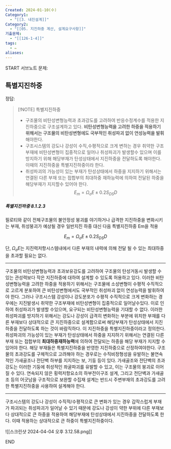 ```yaml
---
Created: 2024-01-10(수)
Category1:
  - "[[3. 내진설계]]"
Category2:
  - "[[05. 지진하중 계산, 설계요구사항]]"
기출문제:
  - "[[126-1-4]]"
tags:
  - ✏️
aliases:
---
```

START
서브노트
문제:  
## 특별지진하중 

정답: 


> [!NOTE] 특별지진하중
> - 구조물의 비탄성변형능력과 초과강도를 고려하여 반응수정계수를 적용한 지진하중으로 구조설계하고 있다.  **비탄성변형능력을 고려한 하중을 적용하기 위해서는 구조물의 비탄성변형에도 국부적인 취성파괴 없이 연성능력을 발휘**해야한다.
> - 구조시스템의 강도나 강성이 수직,수평적으로 크게 변하는 경우 취약한 구조부재에 비탄성변형이 집중적으로 일어나 취성파괴가 발생할수 있으며 이를 방지하기 위해 해당부재가 탄성상태에서 지진하중을 전달하도록 해야한다. 이때의 지진하중을 특별지진하중이라 한다.
> - 취성파괴의 가능성이 있는 부재가 탄성상태에서 하중을 지지하기 위해서는 연결된 다른 부재 또는 접합부의 최대하중 재하능력에 의하여 전달된 하중을 해당부재가 지지할수 있어야 한다.$$E_m= \Omega_oE\pm 0.2S_{DS}D$$

 

##### 특별지진하중 8.1.2.3

필로티와 같이 전체구조물의 불안정성 붕괴를 야기하거나 급격한 지진하중을 변화시키는 부재, 취성붕괴가 예상될 경우 일반지진 하중 대신 다음 특별지진하중 Em을 적용

$$
E_m= \Omega_oE\pm 0.2S_{DS}D
$$

단, $\Omega_oE$는 지진력저항시스템내에서 다른 부재의 내력에 의해 전달 될 수 있는 최대하중을 초과할 필요는 없다.

---

구조물의 비탄성변형능력과 초과보유강도를 고려하여 구조물의 탄성거동시 발생할 수 있는 관성력보다 작은 지진하중에 대하여 설계할 수 있도록 허용하고 있다. 이러한 비탄성변형능력을 고려한 하중을 적용하기 위해서는 구조물에 소성변형이 수평적 수직적으로 고르게 분포하여 큰 비탄성변형에서도 국부적인 취성파괴 없이 연성능력을 발휘하여야 한다. 그러나 구조시스템 강성이나 강도분포가 수평적 수직적으로 크게 변화하는 경우에는 지진발생시 취약한 구조부재에 비탄성변형이 집중적으로 일어날수있다. 이로 인하여 취성파괴가 발생할 수있으며, 요구되는 비탄성변형능력을 기대할 수 없다. 이러한 취성파괴를 방지하기 위해서는 강도나 강성이 급격히 변화하는 부분에 위치한 부재를 다른 부재보다 상대적으로 큰 지진하중으로 설계함으로써 해당부재가 탄성상태에서 지진하중을 전달하도록 하는 것이 바람직하다. 이 지진하중을 특별지진하중이라고 정의한다. 취성파괴의 가능성이 있는 부재가 탄성상태에서 하중을 지지하기 위해서는 연결된 다른 부재 또는 접합부의 **최대하중재하능력**에 의하여 전달되는 하중을 해당 부재가 지지할 수 있어야 한다. 해당 부재들은 특별지진하중을 반영한 지진하중으로 산정하여야한다. 
구조물의 초과강도를 구체적으로 고려해야 하는 경우로는 수직비정형성을 유발하는 불연속적인 가새골조나 전단벽 하부를 지지하는 보, 기둥 등이 있다. 가새골조와 전단벽의 초과강도는 이러한 기둥에 취성적인 좌굴파괴를 유발할 수 있고, 이는 구조물의 붕괴로 이어질 수 있다. 연속되지 않은 횡력저항요소의 하부전이구조 설계, 그리고 전단벽과 가새골조 등의 어긋남을 구조적으로 보완할 수집재 설계는 반드시 주변부재의 초과강도를 고려한 특별지진하중을 사용하여 설계해야 한다.

---

구조시스템의 강도나 강성이 수직적/수평적으로 큰 변화가 있는 경우 갑작스럽게 부재가 파괴되는 취성파괴가 일어날 수 있기 때문에 강도나 강성이 약한 부위에 다른 부재보다 상대적으로 큰 하중을 적용하여 해당부재에 탄성상태에서 지진하중을 전달하도록 한다. 이때 적용하는 상대적으로 큰 하중이 특별지진하중이다.

![[스크린샷 2024-04-04 오후 3.12.58.png]]

<!--ID: 1687436091439-->
END
